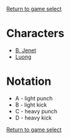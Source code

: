 [Return to game select](../index.md)  

# Characters

- [B. Jenet](./B.%20Jenet.md)  
- [Luong](./Luong.md)

# Notation

- A - light punch
- B - light kick
- C - heavy punch
- D - heavy kick

[Return to game select](../index.md)  
